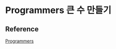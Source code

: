 # Programmers 큰 수 만들기 

## Reference

[Programmers](https://programmers.co.kr/learn/courses/30/lessons/42883?language=java)  


